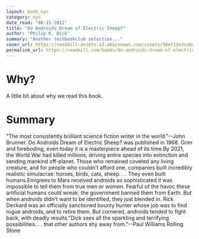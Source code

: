 ```yaml
---
layout: book_nyc
category: nyc
date_read: "08-15-2012"
title: "Do Androids Dream of Electric Sheep?"
author: "Philip K. Dick"
summary: "Another techbookclub selection..."
cover_url: https://readmill-assets.s3.amazonaws.com/covers/98e712e3ca8cd2bd45aad1cf5ad66c7e-original.png?1352909636
permalink_url: https://readmill.com/books/do-androids-dream-of-electric-sheep
---
```


# Why?
A little bit about why we read this book.

# Summary
&quot;The most consistently brilliant science fiction writer in the world.&quot;--John Brunner. Do Androids Dream of Electric Sheep? was published in 1968. Grim and foreboding, even today it is a masterpiece ahead of its time.By 2021, the World War had killed millions, driving entire species into extinction and sending mankind off-planet. Those who remained coveted any living creature, and for people who couldn't afford one, companies built incredibly realistic simulacrae: horses, birds, cats, sheep. . . They even built humans.Emigrees to Mars received androids so sophisticated it was impossible to tell them from true men or women. Fearful of the havoc these artificial humans could wreak, the government banned them from Earth. But when androids didn't want to be identified, they just blended in. Rick Deckard was an officially sanctioned bounty hunter whose job was to find rogue androids, and to retire them. But cornered, androids tended to fight back, with deadly results.&quot;Dick sees all the sparkling and terrifying possibilities. . . that other authors shy away from.&quot;--Paul Williams Rolling Stone
